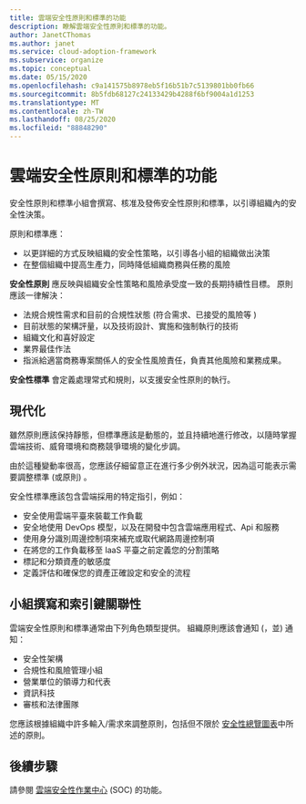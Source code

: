 ```yaml
---
title: 雲端安全性原則和標準的功能
description: 瞭解雲端安全性原則和標準的功能。
author: JanetCThomas
ms.author: janet
ms.service: cloud-adoption-framework
ms.subservice: organize
ms.topic: conceptual
ms.date: 05/15/2020
ms.openlocfilehash: c9a141575b8978eb5f16b51b7c5139801bb0fb66
ms.sourcegitcommit: 8b5fdb68127c24133429b4288f6bf9004a1d1253
ms.translationtype: MT
ms.contentlocale: zh-TW
ms.lasthandoff: 08/25/2020
ms.locfileid: "88848290"
---
```

# <a name="function-of-cloud-security-policy-and-standards"></a>雲端安全性原則和標準的功能

安全性原則和標準小組會撰寫、核准及發佈安全性原則和標準，以引導組織內的安全性決策。

原則和標準應：

- 以更詳細的方式反映組織的安全性策略，以引導各小組的組織做出決策
- 在整個組織中提高生產力，同時降低組織商務與任務的風險

**安全性原則** 應反映與組織安全性策略和風險承受度一致的長期持續性目標。 原則應該一律解決：

- 法規合規性需求和目前的合規性狀態 (符合需求、已接受的風險等 ) 
- 目前狀態的架構評量，以及技術設計、實施和強制執行的技術
- 組織文化和喜好設定
- 業界最佳作法
- 指派給適當商務專案關係人的安全性風險責任，負責其他風險和業務成果。

**安全性標準** 會定義處理常式和規則，以支援安全性原則的執行。

## <a name="modernization"></a>現代化

雖然原則應該保持靜態，但標準應該是動態的，並且持續地進行修改，以隨時掌握雲端技術、威脅環境和商務競爭環境的變化步調。

由於這種變動率很高，您應該仔細留意正在進行多少例外狀況，因為這可能表示需要調整標準 (或原則) 。

安全性標準應該包含雲端採用的特定指引，例如：

- 安全使用雲端平臺來裝載工作負載
- 安全地使用 DevOps 模型，以及在開發中包含雲端應用程式、Api 和服務
- 使用身分識別周邊控制項來補充或取代網路周邊控制項
- 在將您的工作負載移至 IaaS 平臺之前定義您的分割策略
- 標記和分類資產的敏感度
- 定義評估和確保您的資產正確設定和安全的流程

## <a name="team-composition-and-key-relationships"></a>小組撰寫和索引鍵關聯性

雲端安全性原則和標準通常由下列角色類型提供。 組織原則應該會通知 (，並) 通知：

- 安全性架構
- 合規性和風險管理小組
- 營業單位的領導力和代表
- 資訊科技
- 審核和法律團隊

您應該根據組織中許多輸入/需求來調整原則，包括但不限於 [安全性總覽圖表](./cloud-security.md)中所述的原則。

## <a name="next-steps"></a>後續步驟

請參閱 [雲端安全性作業中心](./cloud-security-operations-center.md) (SOC) 的功能。
